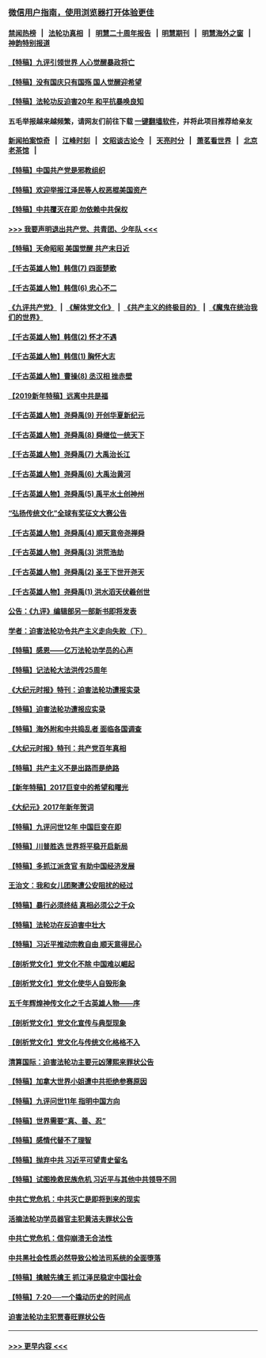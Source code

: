 ### [微信用户指南，使用浏览器打开体验更佳](https://github.com/gfw-breaker/banned-news1/blob/master/indexes/wechat-guide.md?t=0)
#### [禁闻热榜](热点新闻.md?t=0)  &nbsp;&nbsp;|&nbsp;&nbsp; [法轮功真相](https://github.com/gfw-breaker/truth/blob/master/README.md?t=0) &nbsp;&nbsp;|&nbsp;&nbsp; [明慧二十周年报告](https://github.com/gfw-breaker/mh-reports/blob/master/README.md?t=0) &nbsp;&nbsp;|&nbsp;&nbsp;[明慧期刊](https://github.com/gfw-breaker/mh-qikan) &nbsp;&nbsp;|&nbsp;&nbsp; [明慧海外之窗](https://github.com/gfw-breaker/mh-news/blob/master/README.md?t=0) &nbsp;&nbsp;|&nbsp;&nbsp; [神韵特别报道](https://github.com/gfw-breaker/mh-news/blob/master/shenyun.md?t=0)
#### [【特稿】九评引领世界 人心觉醒暴政将亡](../pages/nsc424/n11660496.md?t=02080355) 
#### [【特稿】没有国庆只有国殇 国人觉醒迎希望](../pages/nsc424/n11549354.md?t=02080355) 
#### [【特稿】法轮功反迫害20年 和平抗暴唤良知](../pages/nsc424/n11389135.md?t=02080355) 
#### 五毛举报越来越频繁，请网友们前往下载 [一键翻墙软件](https://github.com/gfw-breaker/ssr-accounts)，并将此项目推荐给亲友
#### [新闻拍案惊奇](https://github.com/gfw-breaker/banned-news1/blob/master/pages/link4.md) &nbsp;&nbsp;|&nbsp;&nbsp; [江峰时刻](https://github.com/gfw-breaker/banned-news1/blob/master/pages/link4.md) &nbsp;&nbsp;|&nbsp;&nbsp; [文昭谈古论今](https://github.com/gfw-breaker/banned-news1/blob/master/pages/link4.md) &nbsp;&nbsp;|&nbsp;&nbsp; [天亮时分](https://github.com/gfw-breaker/banned-news1/blob/master/pages/link4.md) &nbsp;&nbsp;|&nbsp;&nbsp; [萧茗看世界](https://github.com/gfw-breaker/banned-news1/blob/master/pages/link4.md) &nbsp;&nbsp;|&nbsp;&nbsp; [北京老茶馆](https://github.com/gfw-breaker/banned-news1/blob/master/pages/link4.md) &nbsp;&nbsp;|&nbsp;&nbsp; 
#### [【特稿】中国共产党是邪教组织](../pages/nsc424/n11355551.md?t=02080355) 
#### [【特稿】欢迎举报江泽民等人权恶棍美国资产](../pages/nsc424/n11303040.md?t=02080355) 
#### [【特稿】中共覆灭在即 勿依赖中共保权](../pages/nsc424/n11278510.md?t=02080355) 
#### [>>> 我要声明退出共产党、共青团、少年队 <<<](https://github.com/begood0513/goodnews/blob/master/quit/letter.md) 
#### [【特稿】天命昭昭 美国觉醒 共产末日近](../pages/nsc424/n11150259.md?t=02080355) 
#### [【千古英雄人物】韩信(7) 四面楚歌](../pages/nsc424/n7552608.md?t=02080355) 
#### [【千古英雄人物】韩信(6) 忠心不二](../pages/nsc424/n7552572.md?t=02080355) 
#### [《九评共产党》](https://github.com/begood0513/9ping.md/blob/master/README.md) &nbsp;|&nbsp; [《解体党文化》](../../../../jtdwh.md/blob/master/README.md)  &nbsp;|&nbsp; [《共产主义的终极目的》](../../../../gczydzjmd.md/blob/master/README.md) &nbsp;|&nbsp; [《魔鬼在统治我们的世界》](../../../../mgztzwmdsj.md/blob/master/README.md) 
#### [【千古英雄人物】韩信(2) 怀才不遇](../pages/nsc424/n7547691.md?t=02080355) 
#### [【千古英雄人物】韩信(1) 胸怀大志](../pages/nsc424/n7544501.md?t=02080355) 
#### [【千古英雄人物】曹操(8) 丞汉相 挫赤壁](../pages/nsc424/n7662490.md?t=02080355) 
#### [【2019新年特稿】远离中共是福](../pages/nsc424/n10942748.md?t=02080355) 
#### [【千古英雄人物】尧舜禹(9) 开创华夏新纪元](../pages/nsc424/n7519873.md?t=02080355) 
#### [【千古英雄人物】尧舜禹(8) 舜继位一统天下](../pages/nsc424/n7515411.md?t=02080355) 
#### [【千古英雄人物】尧舜禹(7) 大禹治长江](../pages/nsc424/n7475820.md?t=02080355) 
#### [【千古英雄人物】尧舜禹(6) 大禹治黄河](../pages/nsc424/n7475816.md?t=02080355) 
#### [【千古英雄人物】尧舜禹(5) 禹平水土创神州](../pages/nsc424/n7475809.md?t=02080355) 
#### [“弘扬传统文化”全球有奖征文大赛公告](../pages/nsc424/n10889849.md?t=02080355) 
#### [【千古英雄人物】尧舜禹(4) 顺天意帝尧禅舜](../pages/nsc424/n7471624.md?t=02080355) 
#### [【千古英雄人物】尧舜禹(3) 洪荒浩劫](../pages/nsc424/n7471607.md?t=02080355) 
#### [【千古英雄人物】尧舜禹(2) 圣王下世开尧天](../pages/nsc424/n7467643.md?t=02080355) 
#### [【千古英雄人物】尧舜禹(1) 洪水滔天伏羲创世](../pages/nsc424/n7467618.md?t=02080355) 
#### [公告：《九评》编辑部另一部新书即将发表](../pages/nsc424/n10405104.md?t=02080355) 
#### [学者：迫害法轮功令共产主义走向失败（下）](../pages/nsc424/n10009951.md?t=02080355) 
#### [【特稿】感恩——亿万法轮功学员的心声](../pages/nsc424/n9880260.md?t=02080355) 
#### [【特稿】记法轮大法洪传25周年](../pages/nsc424/n9116480.md?t=02080355) 
#### [《大纪元时报》特刊：迫害法轮功遭报实录](../pages/nsc424/n9082916.md?t=02080355) 
#### [【特稿】迫害法轮功遭报应实录](../pages/nsc424/n9055656.md?t=02080355) 
#### [【特稿】海外附和中共捣乱者 面临各国调查](../pages/nsc424/n9047645.md?t=02080355) 
#### [《大纪元时报》特刊：共产党百年真相](../pages/nsc424/n8879818.md?t=02080355) 
#### [【特稿】共产主义不是出路而是绝路](../pages/nsc424/n8792816.md?t=02080355) 
#### [【新年特稿】2017巨变中的希望和曙光](../pages/nsc424/n8655525.md?t=02080355) 
#### [《大纪元》2017年新年贺词](../pages/nsc424/n8651727.md?t=02080355) 
#### [【特稿】九评问世12年 中国巨变在即](../pages/nsc424/n8506053.md?t=02080355) 
#### [【特稿】川普胜选 世界将平稳开启新局](../pages/nsc424/n8482166.md?t=02080355) 
#### [【特稿】多抓江派贪官 有助中国经济发展](../pages/nsc424/n8454769.md?t=02080355) 
#### [王治文：我和女儿团聚遭公安阻扰的经过](../pages/nsc424/n8186638.md?t=02080355) 
#### [【特稿】暴行必须终结‭ ‬真相必须公之于众](../pages/nsc424/n8103572.md?t=02080355) 
#### [【特稿】法轮功在反迫害中壮大](../pages/nsc424/n7915493.md?t=02080355) 
#### [【特稿】习近平推动宗教自由 顺天意得民心](../pages/nsc424/n7782230.md?t=02080355) 
#### [【剖析党文化】党文化不除 中国难以崛起](../pages/nsc424/n7484466.md?t=02080355) 
#### [【剖析党文化】党文化使华人自毁形象](../pages/nsc424/n7480414.md?t=02080355) 
#### [五千年辉煌神传文化之千古英雄人物——序](../pages/nsc424/n7465898.md?t=02080355) 
#### [【剖析党文化】党文化宣传与典型现象](../pages/nsc424/n4667282.md?t=02080355) 
#### [【剖析党文化】党文化与传统文化格格不入](../pages/nsc424/n4665279.md?t=02080355) 
#### [清算国际：迫害法轮功主要元凶薄熙来罪状公告](../pages/nsc424/n4621860.md?t=02080355) 
#### [【特稿】加拿大世界小姐遭中共拒绝参赛原因](../pages/nsc424/n4585305.md?t=02080355) 
#### [【特稿】九评问世11年 指明中国方向](../pages/nsc424/n4578971.md?t=02080355) 
#### [【特稿】世界需要“真、善、忍”](../pages/nsc424/n4577812.md?t=02080355) 
#### [【特稿】感情代替不了理智](../pages/nsc424/n4564327.md?t=02080355) 
#### [【特稿】抛弃中共 习近平可望青史留名](../pages/nsc424/n4549169.md?t=02080355) 
#### [【特稿】试图挽救民族危机 习近平与其他中共领导不同](../pages/nsc424/n4548555.md?t=02080355) 
#### [中共亡党危机：中共灭亡是即将到来的现实](../pages/nsc424/n4547349.md?t=02080355) 
#### [活摘法轮功学员器官主犯黄洁夫罪状公告](../pages/nsc424/n4547015.md?t=02080355) 
#### [中共亡党危机：信仰崩溃无合法性](../pages/nsc424/n4545222.md?t=02080355) 
#### [中共黑社会性质必然导致公检法司系统的全面堕落](../pages/nsc424/n4541854.md?t=02080355) 
#### [【特稿】擒贼先擒王 抓江泽民稳定中国社会](../pages/nsc424/n4530296.md?t=02080355) 
#### [【特稿】7‧20──一个撬动历史的时间点](../pages/nsc424/n4481700.md?t=02080355) 
#### [迫害法轮功主犯贾春旺罪状公告](../pages/nsc424/n4455857.md?t=02080355) 

----
#### [ >>> 更早内容 <<< ](../indexes/nsc424-earlier.md)
